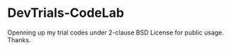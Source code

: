 # DevTrials-CodeLab
Openning up my trial codes under 2-clause BSD License for public usage. Thanks.
